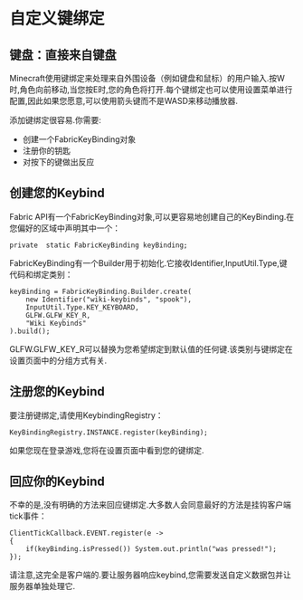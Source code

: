# 自定义键绑定
## 键盘：直接来自键盘

Minecraft使用键绑定来处理来自外围设备（例如键盘和鼠标）的用户输入.按W时,角色向前移动,当您按E时,您的角色将打开.每个键绑定也可以使用设置菜单进行配置,因此如果您愿意,可以使用箭头键而不是WASD来移动播放器.

添加键绑定很容易.你需要:
* 创建一个FabricKeyBinding对象
* 注册你的钥匙
* 对按下的键做出反应

## 创建您的Keybind
Fabric API有一个FabricKeyBinding对象,可以更容易地创建自己的KeyBinding.在您偏好的区域中声明其中一个：

`private  static FabricKeyBinding keyBinding;`

FabricKeyBinding有一个Builder用于初始化.它接收Identifier,InputUtil.Type,键代码和绑定类别：
```
keyBinding = FabricKeyBinding.Builder.create(
    new Identifier("wiki-keybinds", "spook"),
    InputUtil.Type.KEY_KEYBOARD,
    GLFW.GLFW_KEY_R,
    "Wiki Keybinds"
).build();
```
GLFW.GLFW_KEY_R可以替换为您希望绑定到默认值的任何键.该类别与键绑定在设置页面中的分组方式有关.

## 注册您的Keybind
要注册键绑定,请使用KeybindingRegistry：

`KeyBindingRegistry.INSTANCE.register(keyBinding);`

如果您现在登录游戏,您将在设置页面中看到您的键绑定.

## 回应你的Keybind
不幸的是,没有明确的方法来回应键绑定.大多数人会同意最好的方法是挂钩客户端tick事件：
```
ClientTickCallback.EVENT.register(e ->
{
    if(keyBinding.isPressed()) System.out.println("was pressed!");
});
```
请注意,这完全是客户端的.要让服务器响应keybind,您需要发送自定义数据包并让服务器单独处理它.